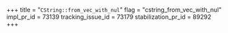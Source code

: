 +++
title = "`CString::from_vec_with_nul`"
flag = "cstring_from_vec_with_nul"
impl_pr_id = 73139
tracking_issue_id = 73179
stabilization_pr_id = 89292
+++
